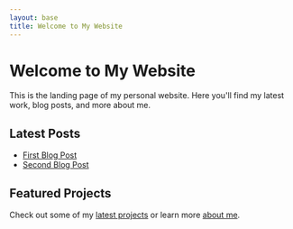 ```yaml
---
layout: base
title: Welcome to My Website
---
```


# Welcome to My Website

This is the landing page of my personal website. Here you'll find my latest work, blog posts, and more about me.

## Latest Posts

- [First Blog Post](/blog/first-post)
- [Second Blog Post](/blog/second-post)

## Featured Projects

Check out some of my [latest projects](/projects) or learn more [about me](/about).